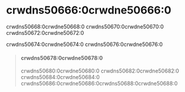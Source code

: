# crwdns50666:0crwdne50666:0

crwdns50668:0crwdne50668:0 crwdns50670:0crwdne50670:0 crwdns50672:0crwdne50672:0

crwdns50674:0crwdne50674:0 crwdns50676:0crwdne50676:0

> #### crwdns50678:0crwdne50678:0
> 
> crwdns50680:0crwdne50680:0 crwdns50682:0crwdne50682:0 crwdns50684:0crwdne50684:0 crwdns50686:0crwdne50686:0<!-- ignore -->crwdns50688:0crwdne50688:0
